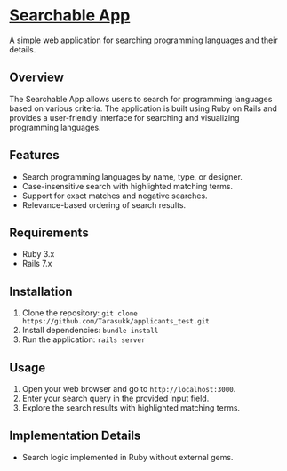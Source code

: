 # [Searchable App](https://taras-rails-app-ebf753b577cd.herokuapp.com/)

A simple web application for searching programming languages and their details.

## Overview

The Searchable App allows users to search for programming languages based on various criteria. The application is built using Ruby on Rails and provides a user-friendly interface for searching and visualizing programming languages.

## Features

- Search programming languages by name, type, or designer.
- Case-insensitive search with highlighted matching terms.
- Support for exact matches and negative searches.
- Relevance-based ordering of search results.

## Requirements

- Ruby 3.x
- Rails 7.x

## Installation

1. Clone the repository: `git clone https://github.com/Tarasukk/applicants_test.git`
2. Install dependencies: `bundle install`
3. Run the application: `rails server`

## Usage

1. Open your web browser and go to `http://localhost:3000`.
2. Enter your search query in the provided input field.
3. Explore the search results with highlighted matching terms.

## Implementation Details

- Search logic implemented in Ruby without external gems.

